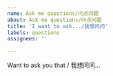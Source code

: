 ```yaml
---
name: Ask me questions/问点问题
about: Ask me questions/问点问题
title: 'I want to ask.../我想问问'
labels: questions
assignees: ''

---
```


Want to ask you that / 我想问问...
